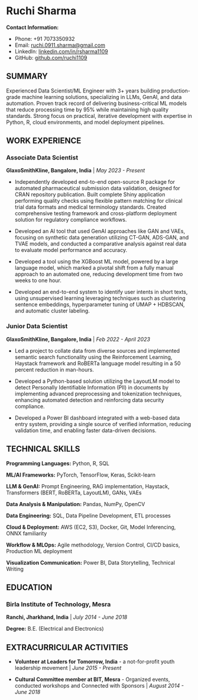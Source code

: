 # Ruchi Sharma

**Contact Information:**
- Phone: +91 7073350932
- Email: ruchi.0911.sharma@gmail.com
- LinkedIn: [linkedin.com/in/rsharma1109](https://linkedin.com/in/rsharma1109)
- GitHub: [github.com/ruchi1109](https://github.com/ruchi1109)

## SUMMARY

Experienced Data Scientist/ML Engineer with 3+ years building production-grade machine learning solutions, specializing in LLMs, GenAI, and data automation. Proven track record of delivering business-critical ML models that reduce processing time by 95% while maintaining high quality standards. Strong focus on practical, iterative development with expertise in Python, R, cloud environments, and model deployment pipelines.

## WORK EXPERIENCE

### Associate Data Scientist
**GlaxoSmithKline, Bangalore, India** | *May 2023 - Present*

- Independently developed end-to-end open-source R package for automated pharmaceutical submission data validation, designed for CRAN repository publication. Built complete Shiny application performing quality checks using flexible pattern matching for clinical trial data formats and medical terminology standards. Created comprehensive testing framework and cross-platform deployment solution for regulatory compliance workflows.

- Developed an AI tool that used GenAI approaches like GAN and VAEs, focusing on synthetic data generation utilizing CT-GAN, ADS-GAN, and TVAE models, and conducted a comparative analysis against real data to evaluate model performance and accuracy.

- Developed a tool using the XGBoost ML model, powered by a large language model, which marked a pivotal shift from a fully manual approach to an automated one, reducing development time from two weeks to one hour.

- Developed an end-to-end system to identify user intents in short texts, using unsupervised learning leveraging techniques such as clustering sentence embeddings, hyperparameter tuning of UMAP + HDBSCAN, and automatic cluster labeling.

### Junior Data Scientist
**GlaxoSmithKline, Bangalore, India** | *Feb 2022 - April 2023*

- Led a project to collate data from diverse sources and implemented semantic search functionality using the Reinforcement Learning, Haystack framework and RoBERTa language model resulting in a 50 percent reduction in man-hours.

- Developed a Python-based solution utilizing the LayoutLM model to detect Personally Identifiable Information (PII) in documents by implementing advanced preprocessing and tokenization techniques, enhancing automated detection and reinforcing data security compliance.

- Developed a Power BI dashboard integrated with a web-based data entry system, providing a single source of verified information, reducing validation time, and enabling faster data-driven decisions.

## TECHNICAL SKILLS

**Programming Languages:** Python, R, SQL

**ML/AI Frameworks:** PyTorch, TensorFlow, Keras, Scikit-learn

**LLM & GenAI:** Prompt Engineering, RAG implementation, Haystack, Transformers (BERT, RoBERTa, LayoutLM), GANs, VAEs

**Data Analysis & Manipulation:** Pandas, NumPy, OpenCV

**Data Engineering:** SQL, Data Pipeline Development, ETL processes

**Cloud & Deployment:** AWS (EC2, S3), Docker, Git, Model Inferencing, ONNX familiarity

**Workflow & MLOps:** Agile methodology, Version Control, CI/CD basics, Production ML deployment

**Visualization Communication:** Power BI, Data Storytelling, Technical Writing

## EDUCATION

### Birla Institute of Technology, Mesra
**Ranchi, Jharkhand, India** | *July 2014 - June 2018*

**Degree:** B.E. (Electrical and Electronics)

## EXTRACURRICULAR ACTIVITIES

- **Volunteer at Leaders for Tomorrow, India** - a not-for-profit youth leadership movement | *June 2015 - Present*

- **Cultural Committee member at BIT, Mesra** - Organized events, conducted workshops and Connected with Sponsors | *August 2014 - June 2018*